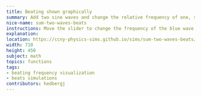 ```yaml
---
title: Beating shown graphically
summary: Add two sine waves and change the relative frequency of one, slightly
nice-name: sum-two-waves-beats
instructions: Move the slider to change the frequency of the blue wave. The purple wave shows the sum of the red and the blue waves.
explanation:
location: https://ccny-physics-sims.github.io/sims/sum-two-waves-beats/
width: 710
height: 450
subject: math
topics: functions
tags:
- beating frequency visualization
- beats simulations
contributors: hedbergj
---
```

